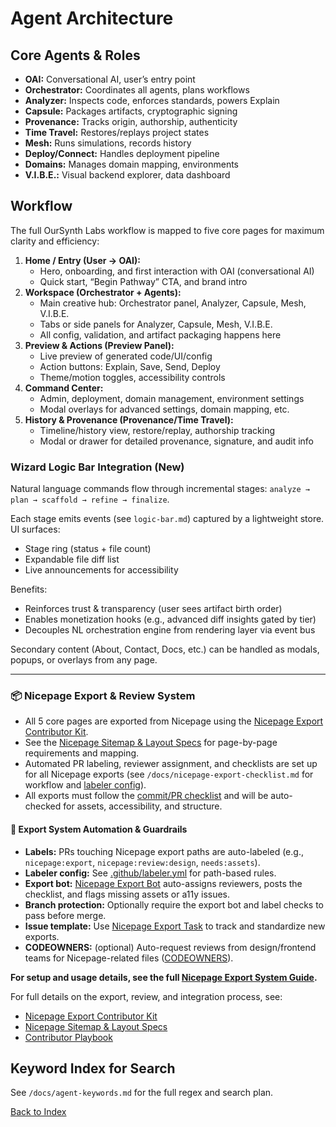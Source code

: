 # Agent Architecture

## Core Agents & Roles

- **OAI:** Conversational AI, user’s entry point
- **Orchestrator:** Coordinates all agents, plans workflows
- **Analyzer:** Inspects code, enforces standards, powers Explain
- **Capsule:** Packages artifacts, cryptographic signing
- **Provenance:** Tracks origin, authorship, authenticity
- **Time Travel:** Restores/replays project states
- **Mesh:** Runs simulations, records history
- **Deploy/Connect:** Handles deployment pipeline
- **Domains:** Manages domain mapping, environments
- **V.I.B.E.:** Visual backend explorer, data dashboard

## Workflow

The full OurSynth Labs workflow is mapped to five core pages for maximum clarity and efficiency:

1. **Home / Entry (User → OAI):**
	- Hero, onboarding, and first interaction with OAI (conversational AI)
	- Quick start, “Begin Pathway” CTA, and brand intro
2. **Workspace (Orchestrator + Agents):**
	- Main creative hub: Orchestrator panel, Analyzer, Capsule, Mesh, V.I.B.E.
	- Tabs or side panels for Analyzer, Capsule, Mesh, V.I.B.E.
	- All config, validation, and artifact packaging happens here
3. **Preview & Actions (Preview Panel):**
	- Live preview of generated code/UI/config
	- Action buttons: Explain, Save, Send, Deploy
	- Theme/motion toggles, accessibility controls
4. **Command Center:**
	- Admin, deployment, domain management, environment settings
	- Modal overlays for advanced settings, domain mapping, etc.
5. **History & Provenance (Provenance/Time Travel):**
	- Timeline/history view, restore/replay, authorship tracking
	- Modal or drawer for detailed provenance, signature, and audit info

### Wizard Logic Bar Integration (New)

Natural language commands flow through incremental stages:
`analyze → plan → scaffold → refine → finalize`.

Each stage emits events (see `logic-bar.md`) captured by a lightweight store. UI surfaces:

- Stage ring (status + file count)
- Expandable file diff list
- Live announcements for accessibility

Benefits:

- Reinforces trust & transparency (user sees artifact birth order)
- Enables monetization hooks (e.g., advanced diff insights gated by tier)
- Decouples NL orchestration engine from rendering layer via event bus


Secondary content (About, Contact, Docs, etc.) can be handled as modals, popups, or overlays from any page.

---

### 📦 Nicepage Export & Review System

- All 5 core pages are exported from Nicepage using the [Nicepage Export Contributor Kit](/docs/nicepage-export-checklist.md).
- See the [Nicepage Sitemap & Layout Specs](/docs/nicepage-sitemap.md) for page-by-page requirements and mapping.
- Automated PR labeling, reviewer assignment, and checklists are set up for all Nicepage exports (see `/docs/nicepage-export-checklist.md` for workflow and [labeler config](../.github/labeler.yml)).
- All exports must follow the [commit/PR checklist](/docs/nicepage-export-checklist.md#3%EF%B8%8F%E2%83%A3-commit-message-template--pr-checklist) and will be auto-checked for assets, accessibility, and structure.

#### 🚦 Export System Automation & Guardrails

- **Labels:** PRs touching Nicepage export paths are auto-labeled (e.g., `nicepage:export`, `nicepage:review:design`, `needs:assets`).
- **Labeler config:** See [.github/labeler.yml](../.github/labeler.yml) for path-based rules.
- **Export bot:** [Nicepage Export Bot](../.github/workflows/nicepage-export-bot.yml) auto-assigns reviewers, posts the checklist, and flags missing assets or a11y issues.
- **Branch protection:** Optionally require the export bot and label checks to pass before merge.
- **Issue template:** Use [Nicepage Export Task](../.github/ISSUE_TEMPLATE/nicepage-export.md) to track and standardize new exports.
- **CODEOWNERS:** (optional) Auto-request reviews from design/frontend teams for Nicepage-related files ([CODEOWNERS](../CODEOWNERS)).

**For setup and usage details, see the full [Nicepage Export System Guide](/docs/nicepage-export-checklist.md#nicepage-export-label-system).**

For full details on the export, review, and integration process, see:
- [Nicepage Export Contributor Kit](/docs/nicepage-export-checklist.md)
- [Nicepage Sitemap & Layout Specs](/docs/nicepage-sitemap.md)
- [Contributor Playbook](/docs/contributor-playbook.md)

## Keyword Index for Search
See `/docs/agent-keywords.md` for the full regex and search plan.

[Back to Index](./index.md)
